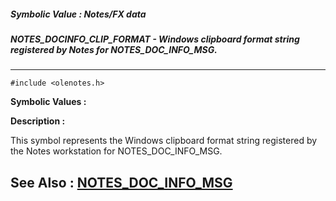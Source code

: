 ##### Symbolic Value : Notes/FX data
##### NOTES_DOCINFO_CLIP_FORMAT - Windows clipboard format string registered by Notes for NOTES_DOC_INFO_MSG.
---
```
#include <olenotes.h>
```

**Symbolic Values :**



**Description :**

This symbol represents the Windows clipboard format string registered by the Notes workstation for NOTES_DOC_INFO_MSG.


**See Also :**
[NOTES_DOC_INFO_MSG](/domino-c-api-docs/reference/Data/NOTES_DOC_INFO_MSG)
---
